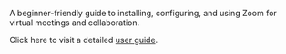 
A beginner-friendly guide to installing, configuring, and using Zoom for virtual meetings and collaboration.

Click here to visit a detailed [user guide](guide.md).



